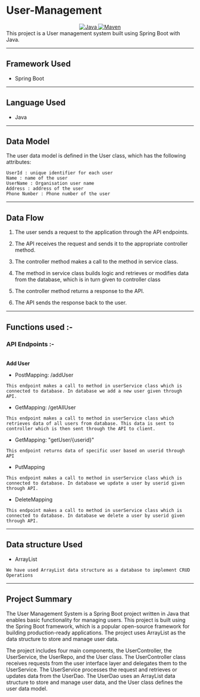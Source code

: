 # User-Management
<center>
<a href="Java url">
    <img alt="Java" src="https://img.shields.io/badge/Java->=8-darkblue.svg" />
</a>
<a href="Maven url" >
    <img alt="Maven" src="https://img.shields.io/badge/maven-3.0.5-brightgreen.svg" />
</a>
</center>
This project is a User management system built using Spring Boot with Java.

---

## Framework Used
* Spring Boot

---

## Language Used
* Java

---

## Data Model

The user data model is defined in the User class, which has the following attributes:
```
UserId : unique identifier for each user
Name : name of the user
UserName : Organisation user name
Address : address of the user
Phone Number : Phone number of the user
```

---

## Data Flow

1. The user sends a request to the application through the API endpoints.
2. The API receives the request and sends it to the appropriate controller method.
3. The controller method makes a call to the method in service class.

4. The method in service class builds logic and retrieves or modifies data from the database, which is in turn given to controller class
5. The controller method returns a response to the API.
6. The API sends the response back to the user.

---

## Functions used :-

### API Endpoints :-
</br>
<b> Add User </b>

* PostMapping: /addUser
```
This endpoint makes a call to method in userService class which is connected to database. In database we add a new user given through API.
```

* GetMapping: /getAllUser
```
This endpoint makes a call to method in userService class which retrieves data of all users from database. This data is sent to controller which is then sent through the API to client.
```

* GetMapping: "getUser/{userid}"
```
This endpoint returns data of specific user based on userid through API
```

* PutMapping
```
This endpoint makes a call to method in userService class which is connected to database. In database we update a user by userid given through API.
```

* DeleteMapping
```
This endpoint makes a call to method in userService class which is connected to database. In database we delete a user by userid given through API.
```

---

## Data structure Used
* ArrayList
```
We have used ArrayList data structure as a database to implement CRUD Operations 
```
---

## Project Summary

The User Management System is a Spring Boot project written in Java that enables basic functionality for managing users. This project is built using the Spring Boot framework, which is a popular open-source framework for building production-ready applications. The project uses ArrayList as the data structure to store and manage user data.

The project includes four main components, the UserController, the UserService, the UserRepo, and the User class. The UserController class receives requests from the user interface layer and delegates them to the UserService. The UserService processes the request and retrieves or updates data from the UserDao. The UserDao uses an ArrayList data structure to store and manage user data, and the User class defines the user data model.
